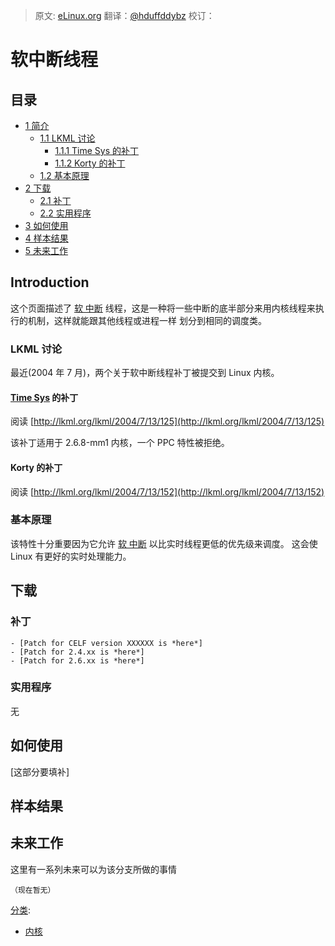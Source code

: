 > 原文: [eLinux.org](http://eLinux.org/Soft_IRQ_Threads "http://eLinux.org/Soft_IRQ_Threads")
> 翻译：[@hduffddybz](https://github.com/hduffddybz) 
> 校订：[]()

# 软中断线程



## 目录

-   [1 简介](#introduction)
    -   [1.1 LKML 讨论](#lkml-discussions)
        -   [1.1.1 Time Sys 的补丁](#time-sys-patch)
        -   [1.1.2 Korty 的补丁](#korty-patch)
    -   [1.2 基本原理](#rationale)
-   [2 下载](#downloads)
    -   [2.1 补丁](#patch)
    -   [2.2 实用程序](#utility-programs)
-   [3 如何使用](#how-to-use)
-   [4 样本结果](#sample-results)
-   [5 未来工作](#future-work)

## Introduction

这个页面描述了 [软
中断](http://eLinux.org/index.php?title=Soft_IRQ&action=edit&redlink=1 "Soft IRQ (page does not exist)")
线程，这是一种将一些中断的底半部分来用内核线程来执行的机制，这样就能跟其他线程或进程一样
划分到相同的调度类。


### LKML 讨论

最近(2004 年 7 月)，两个关于软中断线程补丁被提交到 Linux 内核。

#### [Time Sys](http://eLinux.org/Time_Sys "Time Sys") 的补丁

阅读
[http://lkml.org/lkml/2004/7/13/125](http://lkml.org/lkml/2004/7/13/125)

该补丁适用于 2.6.8-mm1 内核，一个 PPC 特性被拒绝。

#### Korty 的补丁

阅读
[http://lkml.org/lkml/2004/7/13/152](http://lkml.org/lkml/2004/7/13/152)

### 基本原理

该特性十分重要因为它允许 [软
中断](http://eLinux.org/index.php?title=Soft_IRQ&action=edit&redlink=1 "Soft IRQ (page does not exist)")
以比实时线程更低的优先级来调度。
这会使 Linux 有更好的实时处理能力。

## 下载

### 补丁

    - [Patch for CELF version XXXXXX is *here*]
    - [Patch for 2.4.xx is *here*]
    - [Patch for 2.6.xx is *here*]

### 实用程序

无

## 如何使用

[这部分要填补]

## 样本结果

## 未来工作

这里有一系列未来可以为该分支所做的事情

    （现在暂无）


[分类](http://eLinux.org/Special:Categories "Special:Categories"):

-   [内核](http://eLinux.org/Category:Kernel "Category:Kernel")

